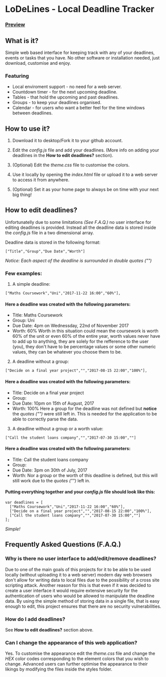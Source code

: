 # LoDeLines - Local Deadline Tracker


### [Preview](klaudijusm.github.io/LoDeLines/index.html)


## What is it?

Simple web based interface for keeping track with any of your deadlines, events
or tasks that you have. No other software or installation needed, just download,
customise and enjoy.

### Featuring
- Local enviroment support - no need for a web server.
- Countdown timer - for the next upcoming deadline.
- Tables - that hold the upcoming and past deadlines.
- Groups - to keep your deadlines organised.
- Calendar - for users who want a better feel for the time windows between deadlines.


## How to use it?

1. Download it to desktop/Fork it to your github account.

2. Edit the _config.js_ file and add your deadlines. (More info on adding your
   deadlines in the **How to edit deadlines?** section).

3. (Optional) Edit the _theme.css_ file to customise the colors.

4. Use it locally by opening the _index.html_ file or upload it to a web server
   to access it from anywhere.

5. (Optional) Set it as your home page to always be on time with your next big thing!


## How to edit deadlines?

Unfortunatelly due to some limitations _(See F.A.Q.)_ no user interface for editing
deadlines is provided. Instead all the deadline data is stored inside the _config.js_
file in a two dimensional array.

Deadline data is stored in the following format:
```
["Title","Group","Due Date","Worth"]
```
_Notice: Each aspect of the deadline is surrounded in double quotes ("")_

### Few examples:

1. A simple deadline:
```
["Maths Coursework","Uni","2017-11-22 16:00","60%"],
```
#### Here a deadline was created with the following parameters:
- Title: Maths Coursework
- Group: Uni
- Due Date: 4pm on Wednessday, 22nd of November 2017
- Worth: 60%
Worth in this situation could mean the coursework is worth 60% of the unit or
even 60% of the entire year, worth values never have to add up to anything, they
are solely for the refference to the user (you), they don't have to be percentage values
or some other numeric values, they can be whatever you choose them to be.

2. A deadline without a group:
```
["Decide on a final year project","","2017-08-15 22:00","100%"],
```
#### Here a deadline was created with the following parameters:
- Title: Decide on a final year project
- Group:
- Due Date: 10pm on 15th of August, 2017
- Worth: 100%
Here a group for the deadline was not defined but **notice** the _quotes ("")_ were
still left in. This is needed for the application to be able to correctly parse the data.

3. A deadline without a group or a worth value:
```
["Call the student loans company","","2017-07-30 15:00",""]
```
#### Here a deadline was created with the following parameters:
- Title: Call the student loans company
- Group:
- Due Date: 3pm on 30th of July, 2017
- Worth:
Nor a group or the worth of this deadline is defined, but this will still work
due to the _quotes ("")_ left in.

#### Putting everything together and your _config.js_ file should look like this:

```
var deadlines = [
  ["Maths Coursework","Uni","2017-11-22 16:00","60%"],
  ["Decide on a final year project","","2017-08-15 22:00","100%"],
  ["Call the student loans company","","2017-07-30 15:00",""]
];
```

_Simple!_


## Frequently Asked Questions (F.A.Q.)

### Why is there no user interface to add/edit/remove deadlines?
Due to one of the main goals of this projects for it to be able to be used
locally (without uploading it to a web server) modern day web browsers don't allow
for writing data to local files due to the possibility of a cross site scripting
attack. Another reason for this is that even if it was decided to create a user
interface it would require extensive security for the authentication of users who
would be allowed to manipulate the deadline data. By using the simple method of
storing data in a single file, that is easy enough to edit, this project ensures
that there are no security vulnerabilities.

### How do I add deadlines?
See **How to edit deadlines?** section above.

### Can I change the appearance of this web application?
Yes. To customise the appearance edit the _theme.css_ file and change the _HEX_ color
codes corresponding to the element colors that you wish to change. Advanced
users can further optimise the appearance to their likings by modifying the files
inside the styles folder.
